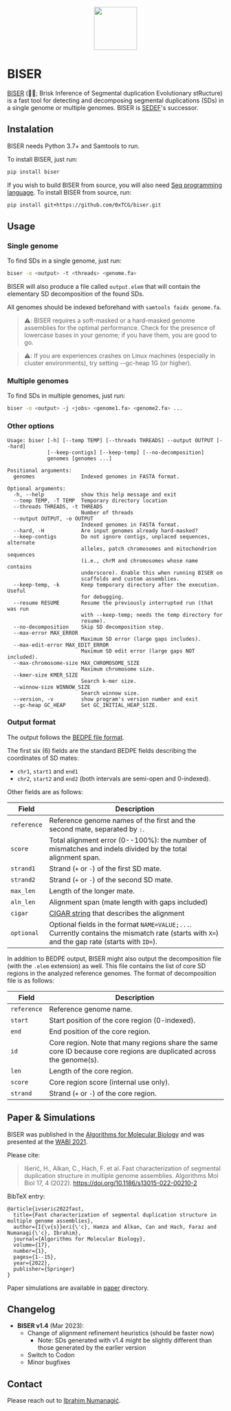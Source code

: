 <p align="center">
  <img src="https://emojipedia-us.s3.dualstack.us-west-1.amazonaws.com/thumbs/320/emojipedia/181/oyster_1f9aa.png" height=100 />
</p>

# BISER

[BISER](https://en.wiktionary.org/wiki/biser#Serbo-Croatian) (🦪🔮; Brisk Inference of Segmental duplication Evolutionary stRucture) is
a fast tool for detecting and decomposing segmental duplications (SDs) in a single genome
or multiple genomes.
BISER is [SEDEF](https://github.com/vpc-ccg/sedef)'s successor.

## Instalation

BISER needs Python 3.7+ and Samtools to run.

To install BISER, just run:
```bash
pip install biser
```

If you wish to build BISER from source, you will also need
[Seq programming language](https://docs.seq-lang.org/intro.html#install).
To install BISER from source, run:
```bash
pip install git+https://github.com/0xTCG/biser.git
```

## Usage
### Single genome

To find SDs in a single genome, just run:
```bash
biser -o <output> -t <threads> <genome.fa>
```

BISER will also produce a file called `output.elem` that will contain the elementary SD
decomposition of the found SDs.

All genomes should be indexed beforehand with `samtools faidx genome.fa`.

> ⚠️: BISER requires a soft-masked or a hard-masked genome assemblies for
> the optimal performance.
> Check for the presence of lowercase bases in your genome; if you have them,
> you are good to go.

> ⚠️: If you are experiences crashes on Linux machines (especially in cluster environments),
> try setting --gc-heap 1G (or higher).

### Multiple genomes

To find SDs in multiple genomes, just run:
```bash
biser -o <output> -j <jobs> <genome1.fa> <genome2.fa> ...
```

### Other options

```
Usage: biser [-h] [--temp TEMP] [--threads THREADS] --output OUTPUT [--hard]
             [--keep-contigs] [--keep-temp] [--no-decomposition]
             genomes [genomes ...]

Positional arguments:
  genomes               Indexed genomes in FASTA format.

Optional arguments:
  -h, --help            show this help message and exit
  --temp TEMP, -T TEMP  Temporary directory location
  --threads THREADS, -t THREADS
                        Number of threads
  --output OUTPUT, -o OUTPUT
                        Indexed genomes in FASTA format.
  --hard, -H            Are input genomes already hard-masked?
  --keep-contigs        Do not ignore contigs, unplaced sequences, alternate
                        alleles, patch chromosomes and mitochondrion sequences
                        (i.e., chrM and chromosomes whose name contains
                        underscore). Enable this when running BISER on
                        scaffolds and custom assemblies.
  --keep-temp, -k       Keep temporary directory after the execution. Useful
                        for debugging.
  --resume RESUME       Resume the previously interrupted run (that was run
                        with --keep-temp; needs the temp directory for
                        resume).
  --no-decomposition    Skip SD decomposition step.
  --max-error MAX_ERROR
                        Maximum SD error (large gaps includes).
  --max-edit-error MAX_EDIT_ERROR
                        Maximum SD edit error (large gaps NOT included).
  --max-chromosome-size MAX_CHROMOSOME_SIZE
                        Maximum chromosome size.
  --kmer-size KMER_SIZE
                        Search k-mer size.
  --winnow-size WINNOW_SIZE
                        Search winnow size.
  --version, -v         show program's version number and exit
  --gc-heap GC_HEAP     Set GC_INITIAL_HEAP_SIZE.
```

### Output format

The output follows the [BEDPE file format](https://bedtools.readthedocs.io/en/latest/content/general-usage.html#bedpe-format).

The first six (6) fields are the standard BEDPE fields describing the coordinates of SD mates:
- `chr1`, `start1` and `end1`
- `chr2`, `start2` and `end2` (both intervals are semi-open and 0-indexed).

Other fields are as follows:

| Field              | Description |
|--------------------|--------------------|
| `reference`        | Reference genome names of the first and the second mate, separated by `:`. |
| `score`            | Total alignment error (0--100\%): the number of mismatches and indels divided by the total alignment span.  |
| `strand1`          | Strand (`+` or `-`) of the first SD mate. |
| `strand2`          | Strand (`+` or `-`) of the second SD mate. |
| `max_len`          | Length of the longer mate. |
| `aln_len`          | Alignment span (mate length with gaps included) |
| `cigar`            | [CIGAR string](https://samtools.github.io/hts-specs/SAMv1.pdf) that describes the alignment |
| `optional`         | Optional fields in the format `NAME=VALUE;...`. Currently contains the mismatch rate (starts with `X=`) and the gap rate (starts with `ID=`). |

In addition to BEDPE output, BISER might also output the decomposition file (with the `.elem` extension) as well.
This file contains the list of core SD regions in the analyzed reference genomes.
The format of decomposition file is as follows:

| Field              | Description |
|--------------------|--------------------|
| `reference`        | Reference genome name. |
| `start`            | Start position of the core region (0-indexed). |
| `end`              | End position of the core region. |
| `id`               | Core region. Note that many regions share the same core ID because core regions are duplicated across the genome(s). |
| `len`              | Length of the core region. |
| `score`            | Core region score (internal use only). |
| `strand`           | Strand (`+` or `-`) of the core region. |

## Paper & Simulations

BISER was published in the [Algorithms for Molecular Biology](https://link.springer.com/article/10.1186/s13015-022-00210-2) and was presented at the [WABI 2021](https://drops.dagstuhl.de/opus/volltexte/2021/14368/pdf/LIPIcs-WABI-2021-15.pdf).

Please cite:
> Išerić, H., Alkan, C., Hach, F. et al. Fast characterization of segmental duplication structure in multiple genome assemblies. Algorithms Mol Biol 17, 4 (2022). https://doi.org/10.1186/s13015-022-00210-2

BibTeX entry:
```
@article{ivseric2022fast,
  title={Fast characterization of segmental duplication structure in multiple genome assemblies},
  author={I{\v{s}}eri{\'c}, Hamza and Alkan, Can and Hach, Faraz and Numanagi{\'c}, Ibrahim},
  journal={Algorithms for Molecular Biology},
  volume={17},
  number={1},
  pages={1--15},
  year={2022},
  publisher={Springer}
}
```

Paper simulations are available in [paper](paper/) directory.

## Changelog

- **BISER v1.4** (Mar 2023):
  - Change of alignment refinement heuristics (should be faster now)
    - Note: SDs generated with v1.4 might be slightly different
      than those generated by the earlier version
  - Switch to Codon
  - Minor bugfixes

## Contact

Please reach out to [Ibrahim Numanagić](mailto:inumanag_at_uvic_dot_ca).
